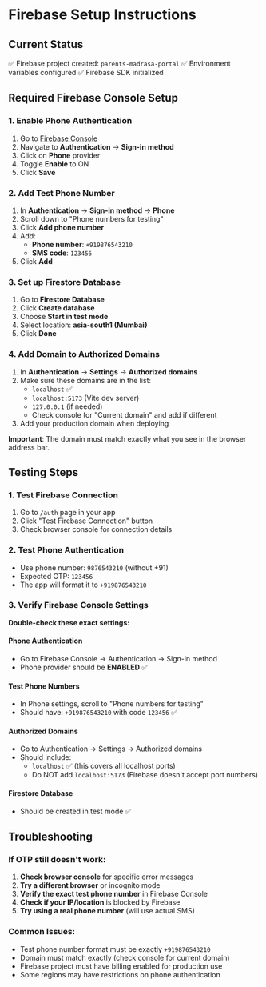# Firebase Setup Instructions

## Current Status
✅ Firebase project created: `parents-madrasa-portal`
✅ Environment variables configured
✅ Firebase SDK initialized

## Required Firebase Console Setup

### 1. Enable Phone Authentication
1. Go to [Firebase Console](https://console.firebase.google.com/project/parents-madrasa-portal)
2. Navigate to **Authentication** → **Sign-in method**
3. Click on **Phone** provider
4. Toggle **Enable** to ON
5. Click **Save**

### 2. Add Test Phone Number
1. In **Authentication** → **Sign-in method** → **Phone**
2. Scroll down to "Phone numbers for testing"
3. Click **Add phone number**
4. Add:
   - **Phone number**: `+919876543210`
   - **SMS code**: `123456`
5. Click **Add**

### 3. Set up Firestore Database
1. Go to **Firestore Database**
2. Click **Create database**
3. Choose **Start in test mode**
4. Select location: **asia-south1 (Mumbai)**
5. Click **Done**

### 4. Add Domain to Authorized Domains
1. In **Authentication** → **Settings** → **Authorized domains**
2. Make sure these domains are in the list:
   - `localhost` ✅
   - `localhost:5173` (Vite dev server)
   - `127.0.0.1` (if needed)
   - Check console for "Current domain" and add if different
3. Add your production domain when deploying

**Important**: The domain must match exactly what you see in the browser address bar.

## Testing Steps

### 1. Test Firebase Connection
1. Go to `/auth` page in your app
2. Click "Test Firebase Connection" button
3. Check browser console for connection details

### 2. Test Phone Authentication
- Use phone number: `9876543210` (without +91)
- Expected OTP: `123456`
- The app will format it to `+919876543210`

### 3. Verify Firebase Console Settings

**Double-check these exact settings:**

#### Phone Authentication
- Go to Firebase Console → Authentication → Sign-in method
- Phone provider should be **ENABLED** ✅

#### Test Phone Numbers
- In Phone settings, scroll to "Phone numbers for testing"
- Should have: `+919876543210` with code `123456` ✅

#### Authorized Domains
- Go to Authentication → Settings → Authorized domains
- Should include:
  - `localhost` ✅ (this covers all localhost ports)
  - Do NOT add `localhost:5173` (Firebase doesn't accept port numbers)

#### Firestore Database
- Should be created in test mode ✅

## Troubleshooting

### If OTP still doesn't work:

1. **Check browser console** for specific error messages
2. **Try a different browser** or incognito mode
3. **Verify the exact test phone number** in Firebase Console
4. **Check if your IP/location** is blocked by Firebase
5. **Try using a real phone number** (will use actual SMS)

### Common Issues:
- Test phone number format must be exactly `+919876543210`
- Domain must match exactly (check console for current domain)
- Firebase project must have billing enabled for production use
- Some regions may have restrictions on phone authentication